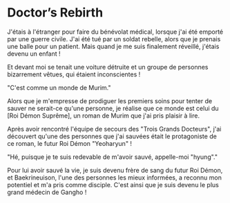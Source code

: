 # Doctor’s Rebirth
J'étais à l'étranger pour faire du bénévolat médical, lorsque j'ai été emporté par une guerre civile. J'ai été tué par un soldat rebelle, alors que je prenais une balle pour un patient. Mais quand je me suis finalement réveillé, j'étais devenu un enfant !

Et devant moi se tenait une voiture détruite et un groupe de personnes bizarrement vêtues, qui étaient inconscientes !

"C'est comme un monde de Murim."

Alors que je m'empresse de prodiguer les premiers soins pour tenter de sauver ne serait-ce qu'une personne, je réalise que ce monde est celui du [Roi Démon Suprême], un roman de Murim que j'ai pris plaisir à lire.

Après avoir rencontré l'équipe de secours des "Trois Grands Docteurs", j'ai découvert qu'une des personnes que j'ai sauvées était le protagoniste de ce roman, le futur Roi Démon "Yeoharyun" !

"Hé, puisque je te suis redevable de m'avoir sauvé, appelle-moi "hyung"."

Pour lui avoir sauvé la vie, je suis devenu frère de sang du futur Roi Démon, et Baekrineuison, l'une des personnes les mieux informées, a reconnu mon potentiel et m'a pris comme disciple. C'est ainsi que je suis devenu le plus grand médecin de Gangho !